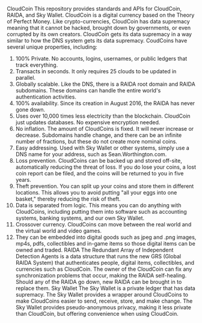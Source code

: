 CloudCoin
This repository provides standards and APIs for CloudCoin, RAIDA, and Sky Wallet.
CloudCoin is a digital currency based on the Theory of Perfect Money. Like crypto-currencies, CloudCoin has data supremacy meaning that it cannot be hacked, brought down by governments, or even corrupted by its own creators. CloudCoin gets its data supremacy in a way similar to how the DNS system gets its data supremacy. CoudCoins have several unique properties, including:
1.	100% Private. No accounts, logins, usernames, or public ledgers that track everything.
2.	Transacts in seconds. It only requires 25 clouds to be updated in parallel.
3.	Globally scalable. Like the DNS, there is a RAIDA root domain and RAIDA subdomains. These domains can handle the entire world's authentication activities.
4.	100% availability. Since its creation in August 2016, the RAIDA has never gone down.
5.	Uses over 10,000 times less electricity than the blockchain. CloudCoin just updates databases. No expensive encryption needed.
6.	No inflation. The amount of CloudCoins is fixed. It will never increase or decrease. Subdomains handle change, and there can be an infinite number of fractions, but these do not create more nominal coins.
7.	Easy addressing. Used with Sky Wallet or other systems, simply use a DNS name for your address, such as Sean.Worthington.com.
8.	Loss prevention. CloudCoins can be backed up and stored off-site, automatically reducing the threat of loss. If you do lose your coins, a lost coin report can be filed, and the coins will be returned to you in five years.
9.	Theft prevention. You can split up your coins and store them in different locations. This allows you to avoid putting "all your eggs into one basket," thereby reducing the risk of theft.
10.	Data is separated from logic. This means you can do anything with CloudCoins, including putting them into software such as accounting systems, banking systems, and our own Sky Wallet.
11.	Crossover currency. CloudCoins can move between the real world and the virtual world and video games.
12.	They can be embedded into digital goods such as jpeg and .png images, mp4s, pdfs, collectibles and in-game items so those digital items can be owned and traded.
RAIDA
The Redundant Array of Independent Detection Agents is a data structure that runs the new GRS (Global RAIDA System) that authenticates people, digital items, collectibles, and currencies such as CloudCoin. The owner of the CloudCoin can fix any synchronization problems that occur, making the RAIDA self-healing. Should any of the RAIDA go down, new RAIDA can be brought in to replace them.
Sky Wallet
The Sky Wallet is a private ledger that has data supremacy. The Sky Wallet provides a wrapper around CloudCoins to make CloudCoins easier to send, receive, store, and make change. The Sky Wallet provides pseudo-anonymous privacy, making it less private than CloudCoin, but offering convenience when using CloudCoin.

